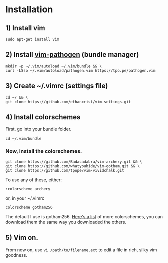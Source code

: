 # Installation

## 1) Install vim
```ubuntu
sudo apt-get install vim
```

## 2) Install [vim-pathogen](https://github.com/tpope/vim-pathogen) (bundle manager)
```ubuntu
mkdir -p ~/.vim/autoload ~/.vim/bundle && \
curl -LSso ~/.vim/autoload/pathogen.vim https://tpo.pe/pathogen.vim
```

## 3) Create ~/.vimrc (settings file)
```ubuntu
cd ~/ && \
git clone https://github.com/ethancrist/vim-settings.git
```

## 4) Install colorschemes
First, go into your bundle folder.
```ubuntu
cd ~/.vim/bundle
```

### Now, install the colorschemes.
```ubuntu
git clone https://github.com/Badacadabra/vim-archery.git && \
git clone https://github.com/whatyouhide/vim-gotham.git && \
git clone https://github.com/tpope/vim-vividchalk.git
```

To use any of these, either:
```vim
:colorscheme archery 
```

or, in your ~/.vimrc
```vim
colorscheme gotham256
```

The default I use is gotham256. [Here's a list](https://github.com/rafi/awesome-vim-colorschemes) of more colorschemes, you can download them the same way you downloaded the others.

## 5) Vim on.
From now on, use ```vi /path/to/filename.ext``` to edit a file in rich, silky vim goodness.
